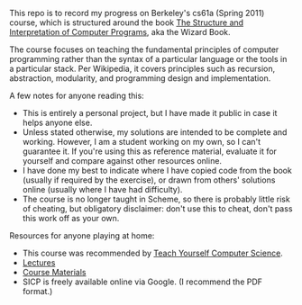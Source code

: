 This repo is to record my progress on Berkeley's cs61a (Spring 2011) course, which is structured around the book [The Structure and Interpretation of Computer Programs](https://en.wikipedia.org/wiki/Structure_and_Interpretation_of_Computer_Programs), aka the Wizard Book.

The course focuses on teaching the fundamental principles of computer programming rather than the syntax of a particular language or the tools in a particular stack. Per Wikipedia, it covers principles such as recursion, abstraction, modularity, and programming design and implementation.

A few notes for anyone reading this:

+ This is entirely a personal project, but I have made it public in case it helps anyone else.
+ Unless stated otherwise, my solutions are intended to be complete and working. However, I am a student working on my own, so I can't guarantee it. If you're using this as reference material, evaluate it for yourself and compare against other resources online.
+ I have done my best to indicate where I have copied code from the book (usually if required by the exercise), or drawn from others' solutions online (usually where I have had difficulty).
+ The course is no longer taught in Scheme, so there is probably little risk of cheating, but obligatory disclaimer: don't use this to cheat, don't pass this work off as your own.

Resources for anyone playing at home:

+ This course was recommended by [Teach Yourself Computer Science](https://teachyourselfcs.com).
+ [Lectures](https://archive.org/details/ucberkeley-webcast-PL3E89002AA9B9879E?sort=titleSorter)
+ [Course Materials](https://inst.eecs.berkeley.edu/~cs61a/sp11/)
+ SICP is freely available online via Google. (I recommend the PDF format.)
